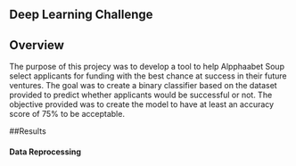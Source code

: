 ## Deep Learning Challenge

## Overview

The purpose of this projecy was to develop a tool to help Alpphaabet Soup select applicants for funding with the best chance at success in their future ventures. The goal was to create a binary classifier based on the dataset provided to predict whether applicants would be successful or not. The objective provided was to create the model to have at least an accuracy score of 75% to be acceptable.

##Results

#### Data Reprocessing

